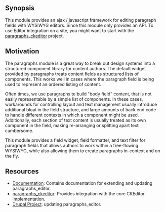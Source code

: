 ## Synopsis

This module provides an ajax / javascript framework for editing paragraph fields with WYSIWYG editors. Since this module only provides an API. To use Editor integration on a site, you might want to start with the [paragraphs_ckeditor](https://github.com/christophersmith262/paragraphs_ckeditor) project.

## Motivation

The paragraphs module is a great way to break out design systems into a structured component library for content authors. The default widget provided by paragraphs treats content fields as structured lists of components. This works well in cases where the paragraph field is being used to represent an ordered listing of content.

Often times, we use paragraphs to build "body field" content, that is not easily representable by a simple list of components. In these cases, workarounds for controlling layout and text management usually introduce additional bloat in the field structure, and large amounts of back end code to handle different contexts in which a component might be used. Additionally, each section of text content is usually treated as its own component in the field, making re-arranging or splitting apart text cumbersome.

This module provides a field widget, field formatter, and text filter for paragraph fields that allows authors to work within a free-flowing WYSIWYG, while also allowing them to create paragraphs in-context and on the fly.

## Resources

 * [Documentation](http://paragraphs-editor.readthedocs.io/en/latest): Contains documentation for extending and
   updating paragraphs_editor.
 * [paragraphs_ckeditor](https://github.com/christophersmith262/paragraphs_ckeditor): Provides integration with the core CKEditor
   implementation.
 * [Drupal Project](https://www.drupal.org/sandbox/christophersmith262/2491637): 
   updating paragraphs_editor.
